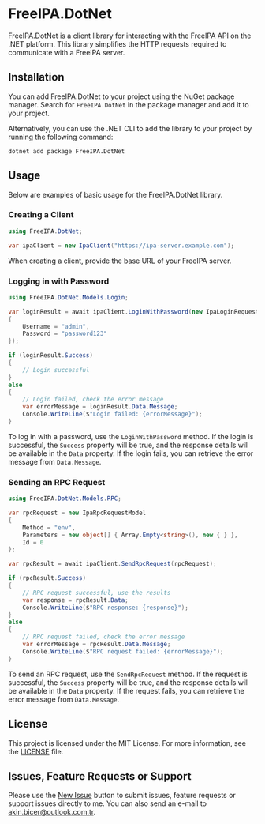 # FreeIPA.DotNet

FreeIPA.DotNet is a client library for interacting with the FreeIPA API on the .NET platform. This library simplifies the HTTP requests required to communicate with a FreeIPA server.

## Installation

You can add FreeIPA.DotNet to your project using the NuGet package manager. Search for `FreeIPA.DotNet` in the package manager and add it to your project.

Alternatively, you can use the .NET CLI to add the library to your project by running the following command:

```
dotnet add package FreeIPA.DotNet
```

## Usage

Below are examples of basic usage for the FreeIPA.DotNet library.

### Creating a Client

```csharp
using FreeIPA.DotNet;

var ipaClient = new IpaClient("https://ipa-server.example.com");
```

When creating a client, provide the base URL of your FreeIPA server.

### Logging in with Password

```csharp
using FreeIPA.DotNet.Models.Login;

var loginResult = await ipaClient.LoginWithPassword(new IpaLoginRequestModel
{
    Username = "admin",
    Password = "password123"
});

if (loginResult.Success)
{
    // Login successful
}
else
{
    // Login failed, check the error message
    var errorMessage = loginResult.Data.Message;
    Console.WriteLine($"Login failed: {errorMessage}");
}
```

To log in with a password, use the `LoginWithPassword` method. If the login is successful, the `Success` property will be true, and the response details will be available in the `Data` property. If the login fails, you can retrieve the error message from `Data.Message`.

### Sending an RPC Request

```csharp
using FreeIPA.DotNet.Models.RPC;

var rpcRequest = new IpaRpcRequestModel
{
    Method = "env",
    Parameters = new object[] { Array.Empty<string>(), new { } },
    Id = 0
};

var rpcResult = await ipaClient.SendRpcRequest(rpcRequest);

if (rpcResult.Success)
{
    // RPC request successful, use the results
    var response = rpcResult.Data;
    Console.WriteLine($"RPC response: {response}");
}
else
{
    // RPC request failed, check the error message
    var errorMessage = rpcResult.Data.Message;
    Console.WriteLine($"RPC request failed: {errorMessage}");
}
```

To send an RPC request, use the `SendRpcRequest` method. If the request is successful, the `Success` property will be true, and the response details will be available in the `Data` property. If the request fails, you can retrieve the error message from `Data.Message`.

## License
This project is licensed under the MIT License. For more information, see the [LICENSE](LICENSE) file.

## Issues, Feature Requests or Support
Please use the [New Issue](https://github.com/akinbicer/dotnet-freeipa/issues/new) button to submit issues, feature requests or support issues directly to me. You can also send an e-mail to akin.bicer@outlook.com.tr.

